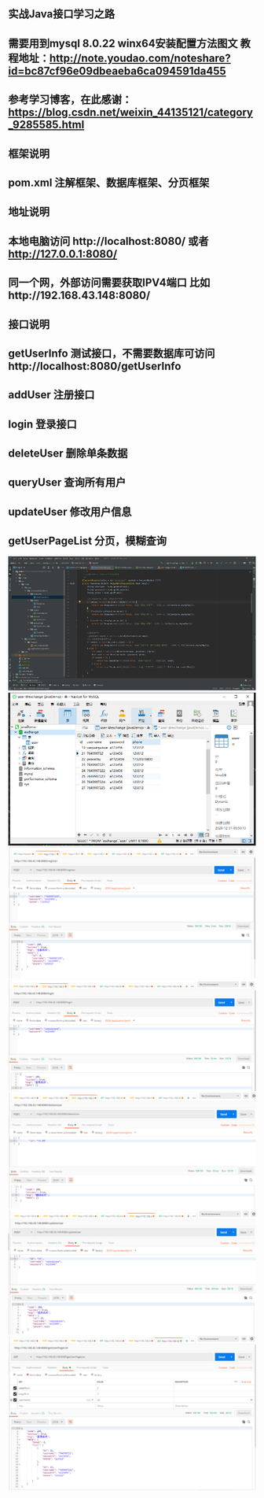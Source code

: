 
## 实战Java接口学习之路

## 需要用到mysql  8.0.22 winx64安装配置方法图文 教程地址：http://note.youdao.com/noteshare?id=bc87cf96e09dbeaeba6ca094591da455

## 参考学习博客，在此感谢：https://blog.csdn.net/weixin_44135121/category_9285585.html

## 框架说明
## pom.xml 注解框架、数据库框架、分页框架

## 地址说明
## 本地电脑访问 http://localhost:8080/ 或者 http://127.0.0.1:8080/  
## 同一个网，外部访问需要获取IPV4端口  比如http://192.168.43.148:8080/

## 接口说明
## getUserInfo          测试接口，不需要数据库可访问 http://localhost:8080/getUserInfo
## addUser              注册接口
## login                登录接口
## deleteUser           删除单条数据
## queryUser            查询所有用户
## updateUser           修改用户信息
## getUserPageList      分页，模糊查询

![](image/menu.jpg)
![](image/mysql.jpg)
![](image/addUser.jpg)
![](image/login.jpg)
![](image/delete.jpg)
![](image/updateUser.jpg)
![](image/getUserPageList.jpg)
      

  
   



